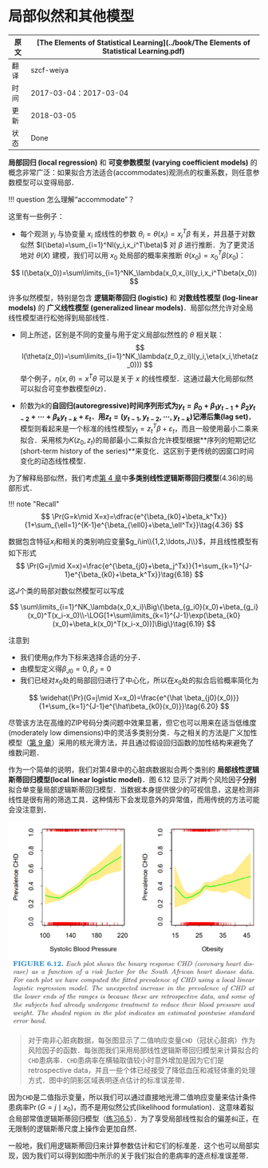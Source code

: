# 局部似然和其他模型

| 原文   | [The Elements of Statistical Learning](../book/The Elements of Statistical Learning.pdf) |
| ---- | ---------------------------------------- |
| 翻译   | szcf-weiya                               |
| 时间   | 2017-03-04：2017-03-04                    |
|更新 | 2018-03-05|
|状态|Done|

**局部回归 (local regression)** 和 **可变参数模型 (varying coefficient models)** 的概念非常广泛：如果拟合方法适合(accommodates)观测点的权重系数，则任意参数模型可以变得局部．

!!! question
    怎么理解“accommodate”？

这里有一些例子：

- 每个观测 $y_i$ 与协变量 $x_i$ 成线性的参数 $\theta_i=\theta(x_i)=x_i^T\beta$ 有关，并且基于对数似然 $l(\beta)=\sum_{i=1}^Nl(y_i,x_i^T\beta)$ 对 $\beta$ 进行推断．为了更灵活地对 $\theta(X)$ 建模，我们可以用 $x_0$ 处局部的概率来推断 $\theta(x_0)=x_0^T\beta(x_0)$：

$$
l(\beta(x_0))=\sum\limits_{i=1}^NK_\lambda(x_0,x_i)l(y_i,x_i^T\beta(x_0))
$$

许多似然模型，特别是包含 **逻辑斯蒂回归 (logistic)** 和 **对数线性模型 (log-linear models)** 的 **广义线性模型 (generalized linear models)**．局部似然允许对全局线性模型进行松弛得到局部线性．

- 同上所述，区别是不同的变量与用于定义局部似然性的 $\theta$ 相关联：
$$
l(\theta(z_0))=\sum\limits_{i=1}^NK_\lambda(z_0,z_i)l(y_i,\eta(x_i,\theta(z_0)))
$$
举个例子，$\eta(x,\theta)=x^T\theta$ 可以是关于 $x$ 的线性模型．这通过最大化局部似然可以拟合可变参数模型$\theta(z)$．

- 阶数为$k$的**自回归(autoregressive)**时间序列形式为$y_t=\beta_0+\beta_1y_{t-1}+\beta_2y_{t-2}+\cdots+\beta_ky_{t-k}+\varepsilon_t$．用$z_t=(y_{t-1},y_{t-2},\cdots,y_{t-k})$记**滞后集(lag set)**，模型则看起来是一个标准的线性模型$y_t=z_t^T\beta+\varepsilon_t$，而且一般使用最小二乘来拟合．采用核为$K(z_0,z_t)$的局部最小二乘拟合允许模型根据**序列的短期记忆(short-term history of the series)**来变化．这区别于更传统的因窗口时间变化的动态线性模型．

为了解释局部似然，我们考虑[第 4 章](../04-Linear-Methods-for-Classification/4.4-Logistic-Regression/index.html)中**多类别线性逻辑斯蒂回归模型**(4.36)的局部形式．

!!! note "Recall"
    $$
    \Pr(G=k\mid X=x)=\dfrac{e^{\beta_{k0}+\beta_k^Tx}}{1+\sum_{\ell=1}^{K-1}e^{\beta_{\ell0}+\beta_\ell^Tx}}\tag{4.36}
    $$


数据包含特征$x_i$和相关的类别响应变量$g_i\in\\{1,2,\ldots,J\\}$，并且线性模型有如下形式
$$
\Pr(G=j\mid X=x)=\frac{e^{\beta_{j0}+\beta_j^Tx}}{1+\sum_{k=1}^{J-1}e^{\beta_{k0}+\beta_k^Tx}}\tag{6.18}
$$

这$J$个类的局部对数似然模型可以写成

$$
\sum\limits_{i=1}^NK_\lambda(x_0,x_i)\Big\{\beta_{g_i0}(x_0)+\beta_{g_i}(x_0)^T(x_i-x_0)\\-\LOG[1+\sum\limits_{k=1}^{J-1}\exp(\beta_{k0}(x_0)+\beta_k(x_0)^T(x_i-x_0))]\Big\}\tag{6.19}
$$

注意到

- 我们使用$g_i$作为下标来选择合适的分子．
- 由模型定义得$\beta_{J0}=0,\beta_J=0$
- 我们已经对$x_0$处的局部回归进行了中心化，所以在$x_0$处的拟合后验概率简化为

$$
\widehat{\Pr}(G=j\mid X=x_0)=\frac{e^{\hat \beta_{j0}(x_0)}}{1+\sum_{k=1}^{J-1}e^{\hat\beta_{k0}(x_0)}}\tag{6.20}
$$

尽管该方法在高维的ZIP号码分类问题中效果显著，但它也可以用来在适当低维度(moderately low dimensions)中的灵活多类别分类．与之相关的方法是广义加性模型（[第 9 章](../09%20Additive%20Models,%20Trees,%20and%20Related%20Methods/9.1%20Generalized%20Additive%20Models/index.html)）采用的核光滑方法，并且通过假设回归函数的加性结构来避免了维数问题．

作为一个简单的说明，我们对第4章中的心脏病数据拟合两个类别的 **局部线性逻辑斯蒂回归模型(local linear logistic model)**．图 6.12 显示了对两个风险因子**分别**拟合单变量局部逻辑斯蒂回归模型．当数据本身提供很少的可视信息，这是检测非线性是很有用的筛选工具．这种情形下会发现意外的异常值，而用传统的方法可能会没注意到．

![](../img/06/fig6.12.png)

> 对于南非心脏病数据，每张图显示了二值响应变量`CHD`（冠状心脏病）作为风险因子的函数．每张图我们采用局部线性逻辑斯蒂回归模型来计算拟合的`CHD`患病率．`CHD`患病率在横轴取值较小时意外增加是因为它们是retrospective data，并且一些个体已经接受了降低血压和减轻体重的处理方式．图中的阴影区域表明逐点估计的标准误差带．

因为`CHD`是二值指示变量，所以我们可以通过直接地光滑二值响应变量来估计条件患病率$\Pr(G=j\mid x_0)$，而不是用似然公式(likelihood formulation)．这意味着拟合局部常值逻辑斯蒂回归模型（[练习6.5](https://github.com/szcf-weiya/ESL-CN/issues/84)）．为了享受局部线性拟合的偏差纠正，在无限制的逻辑斯蒂尺度上操作会更加自然．

一般地，我们用逻辑斯蒂回归来计算参数估计和它们的标准差．这个也可以局部实现，因为我们可以得到如图中所示的关于我们拟合的患病率的逐点标准误差带．

